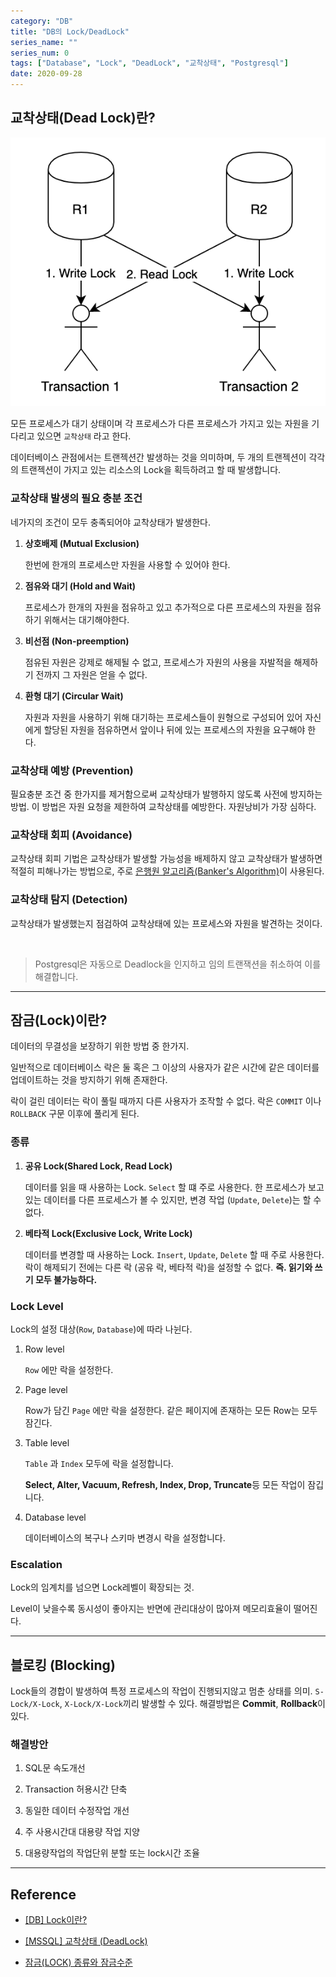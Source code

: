 ```yaml
---
category: "DB"
title: "DB의 Lock/DeadLock"
series_name: ""
series_num: 0
tags: ["Database", "Lock", "DeadLock", "교착상태", "Postgresql"]
date: 2020-09-28
---
```


## 교착상태(Dead Lock)란?

![](../img/deadlock.png)

모든 프로세스가 대기 상태이며 각 프로세스가 다른 프로세스가 가지고 있는 자원을 기다리고 있으면 `교착상태` 라고 한다.

데이터베이스 관점에서는 트랜젝션간 발생하는 것을 의미하며, 두 개의 트랜젝션이 각각의 트랜젝션이 가지고 있는 리소스의 Lock을 획득하려고 할 때 발생합니다.

### 교착상태 발생의 필요 충분 조건

네가지의 조건이 모두 충족되어야 교착상태가 발생한다.

1. **상호배제 (Mutual Exclusion)**

    한번에 한개의 프로세스만 자원을 사용할 수 있어야 한다.

2. **점유와 대기 (Hold and Wait)**

    프로세스가 한개의 자원을 점유하고 있고 추가적으로 다른 프로세스의 자원을 점유하기 위해서는 대기해야한다.

3. **비선점 (Non-preemption)**

    점유된 자원은 강제로 해제될 수 없고, 프로세스가 자원의 사용을 자발적을 해제하기 전까지 그 자원은 얻을 수 없다.

4. **환형 대기 (Circular Wait)**

    자원과 자원을 사용하기 위해 대기하는 프로세스들이 원형으로 구성되어 있어 자신에게 할당된 자원을 점유하면서 앞이나 뒤에 있는 프로세스의 자원을 요구해야 한다.

### 교착상태 예방 (Prevention)

필요충분 조건 중 한가지를 제거함으로써 교착상태가 발행하지 않도록 사전에 방지하는 방법.
이 방법은 자원 요청을 제한하여 교착상태를 예방한다. 자원낭비가 가장 심하다.

### 교착상태 회피 (Avoidance)

교착상태 회피 기법은 교착상태가 발생할 가능성을 배제하지 않고 교착상태가 발생하면 적절히 피해나가는 방법으로, 주로 [은행원 알고리즘(Banker's Algorithm)](https://jhnyang.tistory.com/102)이 사용된다.

### 교착상태 탐지 (Detection)

교착상태가 발생했는지 점검하여 교착상태에 있는 프로세스와 자원을 발견하는 것이다.

<br>

> Postgresql은 자동으로 Deadlock을 인지하고 임의 트랜잭션을 취소하여 이를 해결합니다.

***

## 잠금(Lock)이란?

데이터의 무결성을 보장하기 위한 방법 중 한가지.

일반적으로 데이터베이스 락은 둘 혹은 그 이상의 사용자가 같은 시간에 같은 데이터를 업데이트하는 것을 방지하기 위해 존재한다. 

락이 걸린 데이터는 락이 풀릴 때까지 다른 사용자가 조작할 수 없다. 락은 `COMMIT` 이나 `ROLLBACK` 구문 이후에 풀리게 된다.

### 종류

1. **공유 Lock(Shared Lock, Read Lock)**

   데이터를 읽을 때 사용하는 Lock. `Select` 할 떄 주로 사용한다. 한 프로세스가 보고 있는 데이터를 다른 프로세스가 볼 수 있지만, 변경 작업 (`Update`, `Delete`)는 할 수 없다.

2. **베타적 Lock(Exclusive Lock, Write Lock)**

   데이터를 변경할 때 사용하는 Lock. `Insert`, `Update`, `Delete` 할 때 주로 사용한다. 락이 해제되기 전에는 다른 락 (공유 락, 베타적 락)을 설정할 수 없다. **즉. 읽기와 쓰기 모두 불가능하다.**

### Lock Level

Lock의 설정 대상(`Row`, `Database`)에 따라 나뉜다.

1. Row level

   `Row` 에만 락을 설정한다.

2. Page level

   Row가 담긴 `Page` 에만 락을 설정한다. 같은 페이지에 존재하는 모든 Row는 모두 잠긴다.

3. Table level

   `Table` 과 `Index` 모두에 락을 설정합니다. 

   **Select, Alter, Vacuum, Refresh, Index, Drop, Truncate**등 모든 작업이 잠깁니다.

4. Database level

   데이터베이스의 복구나 스키마 변경시 락을 설정합니다.

### Escalation

Lock의 임계치를 넘으면 Lock레벨이 확장되는 것.

Level이 낮을수록 동시성이 좋아지는 반면에 관리대상이 많아져 메모리효율이 떨어진다.

***

## 블로킹 (Blocking)

Lock들의 경합이 발생하여 특정 프로세스의 작업이 진행되지않고 멈춘 상태를 의미. `S-Lock/X-Lock`, `X-Lock/X-Lock`끼리 발생할 수 있다. 해결방법은 **Commit**, **Rollback**이 있다.

### 해결방안

1. SQL문 속도개선

2. Transaction 허용시간 단축

3. 동일한 데이터 수정작업 개선

4. 주 사용시간대 대용량 작업 지양

5. 대용량작업의 작업단위 분할 또는 lock시간 조율

***

## Reference

* [[DB] Lock이란?](https://medium.com/@chrisjune_13837/db-lock-%EB%9D%BD%EC%9D%B4%EB%9E%80-%EB%AC%B4%EC%97%87%EC%9D%B8%EA%B0%80-d908296d0279)

* [[MSSQL] 교착상태 (DeadLock)](https://tora-it-kingdom.tistory.com/12)

* [잠금(LOCK) 종류와 잠금수준](https://battleracoon.tistory.com/2)
